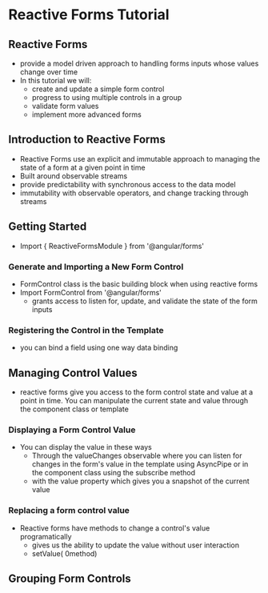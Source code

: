 # Reactive Forms Tutorial

## Reactive Forms 
- provide a model driven approach to handling forms inputs whose values change over time
- In this tutorial we will: 
  - create and update a simple form control
  - progress to using multiple controls in a group
  - validate form values
  - implement more advanced forms
  
## Introduction to Reactive Forms
- Reactive Forms use an explicit and immutable approach to managing the state of a form at a given point in time
- Built around observable streams
- provide predictability with synchronous access to the data model
- immutability with observable operators, and change tracking through streams

## Getting Started
- Import { ReactiveFormsModule } from '@angular/forms'

### Generate and Importing a New Form Control
- FormControl class is the basic building block when using reactive forms
- Import FormControl from '@angular/forms'
  - grants access to listen for, update, and validate the state of the form inputs
  
### Registering the Control in the Template
- you can bind a field using one way data binding

## Managing Control Values
- reactive forms give you access to the form control state and value at a point in time. You can manipulate the current state and value through the component class or template

### Displaying a Form Control Value
- You can display the value in these ways
  - Through the valueChanges observable where you can listen for changes in the form's value in the template using AsyncPipe or in the component class using the subscribe method
  - with the value property which gives you a snapshot of the current value
  
### Replacing a form control value
- Reactive forms have methods to change a control's value programatically 
  - gives us the ability to update the value without user interaction
  - setValue( 0method)

## Grouping Form Controls

  
  